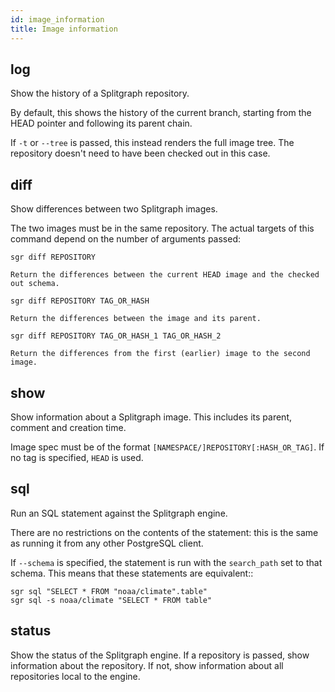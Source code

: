 ```yaml
---
id: image_information
title: Image information
---
```


## log
Show the history of a Splitgraph repository.

By default, this shows the history of the current branch, starting from the HEAD pointer and following its
parent chain.

If ``-t`` or ``--tree`` is passed, this instead renders the full image tree. The repository doesn't need to have
been checked out in this case.

## diff
Show differences between two Splitgraph images.

The two images must be in the same repository. The actual targets of this command depend
on the number of arguments passed:

``sgr diff REPOSITORY``

    Return the differences between the current HEAD image and the checked out schema.

``sgr diff REPOSITORY TAG_OR_HASH``

    Return the differences between the image and its parent.

``sgr diff REPOSITORY TAG_OR_HASH_1 TAG_OR_HASH_2``

    Return the differences from the first (earlier) image to the second image.

## show
Show information about a Splitgraph image. This includes its parent, comment and creation time.

Image spec must be of the format ``[NAMESPACE/]REPOSITORY[:HASH_OR_TAG]``. If no tag is specified, ``HEAD`` is used.

## sql
Run an SQL statement against the Splitgraph engine.

There are no restrictions on the contents of the statement: this is the same as running it
from any other PostgreSQL client.

If ``--schema`` is specified, the statement is run with the ``search_path`` set to that schema. This means
that these statements are equivalent::

    sgr sql "SELECT * FROM "noaa/climate".table"
    sgr sql -s noaa/climate "SELECT * FROM table"

## status
Show the status of the Splitgraph engine. If a repository is passed, show information about
the repository. If not, show information about all repositories local to the engine.

